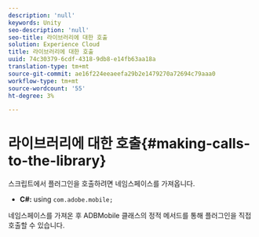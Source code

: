 ```yaml
---
description: 'null'
keywords: Unity
seo-description: 'null'
seo-title: 라이브러리에 대한 호출
solution: Experience Cloud
title: 라이브러리에 대한 호출
uuid: 74c30379-6cdf-4318-9db8-e14fb63aa18a
translation-type: tm+mt
source-git-commit: ae16f224eeaeefa29b2e1479270a72694c79aaa0
workflow-type: tm+mt
source-wordcount: '55'
ht-degree: 3%

---
```



# 라이브러리에 대한 호출{#making-calls-to-the-library}

스크립트에서 플러그인을 호출하려면 네임스페이스를 가져옵니다.

* **C#:** using `com.adobe.mobile;`

네임스페이스를 가져온 후 ADBMobile 클래스의 정적 메서드를 통해 플러그인을 직접 호출할 수 있습니다.
